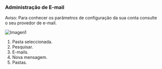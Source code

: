 ### Administração de E-mail

Aviso: Para conhecer os parâmetros de configuração da sua conta consulte o seu provedor de e-mail.

![Imagen1](http://static.energysistem.com/images/manuals/42235/5616856562095.jpg)


1. Pasta seleccionada.
2. Pesquisar.
3. E-mails.
4. Nova mensagem.
5. Pastas.
